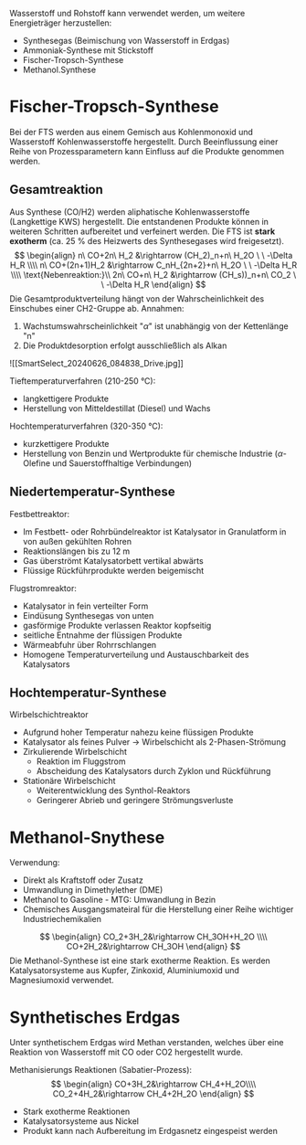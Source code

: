 Wasserstoff und Rohstoff kann verwendet werden, um weitere Energieträger herzustellen:
- Synthesegas (Beimischung von Wasserstoff in Erdgas)
- Ammoniak-Synthese mit Stickstoff
- Fischer-Tropsch-Synthese
- Methanol.Synthese

# Fischer-Tropsch-Synthese
Bei der FTS werden aus einem Gemisch aus Kohlenmonoxid und Wasserstoff Kohlenwasserstoffe hergestellt. Durch Beeinflussung einer Reihe von Prozessparametern kann Einfluss auf die Produkte genommen werden.
## Gesamtreaktion
Aus Synthese (CO/H2) werden aliphatische Kohlenwasserstoffe (Langkettige KWS) hergestellt. Die entstandenen Produkte können in weiteren Schritten aufbereitet und verfeinert werden. Die FTS ist **stark exotherm** (ca. 25 % des Heizwerts des Synthesegases wird freigesetzt).
$$
\begin{align}
n\ CO+2n\ H_2 &\rightarrow (CH_2)_n+n\ H_2O \ \ -\Delta H_R \\\\
n\ CO+(2n+1)H_2 &\rightarrow C_nH_{2n+2}+n\ H_2O \ \ -\Delta H_R \\\\
\text{Nebenreaktion:}\\
2n\ CO+n\ H_2 &\rightarrow (CH_s))_n+n\ CO_2 \ \ -\Delta H_R
\end{align}
$$
Die Gesamtproduktverteilung hängt von der Wahrscheinlichkeit des Einschubes einer CH2-Gruppe ab.
Annahmen:
1. Wachstumswahrscheinlichkeit "$\alpha$" ist unabhängig von der Kettenlänge "n"
2. Die Produktdesorption erfolgt ausschließlich als Alkan

![[SmartSelect_20240626_084838_Drive.jpg]]

Tieftemperaturverfahren (210-250 °C):
- langkettigere Produkte
- Herstellung von Mitteldestillat (Diesel) und Wachs

Hochtemperaturverfahren (320-350 °C):
- kurzkettigere Produkte
- Herstellung von Benzin und Wertprodukte für chemische Industrie ($\alpha$-Olefine und Sauerstoffhaltige Verbindungen)

## Niedertemperatur-Synthese
Festbettreaktor:
- Im Festbett- oder Rohrbündelreaktor ist Katalysator in Granulatform in von außen gekühlten Rohren
- Reaktionslängen bis zu 12 m
- Gas überströmt Katalysatorbett vertikal abwärts
- Flüssige Rückführprodukte werden beigemischt

Flugstromreaktor:
- Katalysator in fein verteilter Form
- Eindüsung Synthesegas von unten
- gasförmige Produkte verlassen Reaktor kopfseitig
- seitliche Entnahme der flüssigen Produkte
- Wärmeabfuhr über Rohrrschlangen
- Homogene Temperaturverteilung und Austauschbarkeit des Katalysators

## Hochtemperatur-Synthese
Wirbelschichtreaktor
- Aufgrund hoher Temperatur nahezu keine flüssigen Produkte
- Katalysator als feines Pulver -> Wirbelschicht als 2-Phasen-Strömung
- Zirkulierende Wirbelschicht
	- Reaktion im Fluggstrom
	- Abscheidung des Katalysators durch Zyklon und Rückführung
- Stationäre Wirbelschicht
	- Weiterentwicklung des Synthol-Reaktors
	- Geringerer Abrieb und geringere Strömungsverluste

# Methanol-Snythese
Verwendung:
- Direkt als Kraftstoff oder Zusatz
- Umwandlung in Dimethylether (DME)
- Methanol to Gasoline - MTG: Umwandlung in Bezin
- Chemisches Ausgangsmateiral für die Herstellung einer Reihe wichtiger Industriechemikalien

$$
\begin{align}
CO_2+3H_2&\rightarrow CH_3OH+H_2O \\\\
CO+2H_2&\rightarrow CH_3OH
\end{align}
$$
Die Methanol-Synthese ist eine stark exotherme Reaktion. Es werden Katalysatorsysteme aus Kupfer, Zinkoxid, Aluminiumoxid und Magnesiumoxid verwendet.
# Synthetisches Erdgas
Unter synthetischem Erdgas wird Methan verstanden, welches über eine Reaktion von Wasserstoff mit CO oder CO2 hergestellt wurde.

Methanisierungs Reaktionen (Sabatier-Prozess):
$$
\begin{align}
CO+3H_2&\rightarrow CH_4+H_2O\\\\
CO_2+4H_2&\rightarrow CH_4+2H_2O
\end{align}
$$
- Stark exotherme Reaktionen
- Katalysatorsysteme aus Nickel
- Produkt kann nach Aufbereitung im Erdgasnetz eingespeist werden
